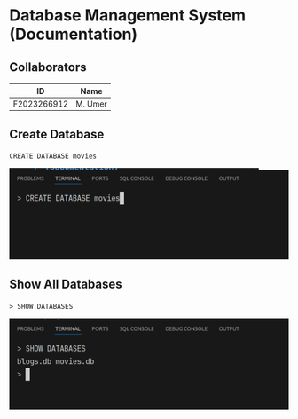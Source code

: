 # Database Management System (Documentation)

## Collaborators

| ID          | Name    |
| ----------- | ------- |
| F2023266912 | M. Umer |

## Create Database

`CREATE DATABASE movies`

![create-database-movies](image-1.png)

## Show All Databases

`> SHOW DATABASES`

![show-databases](image.png)
